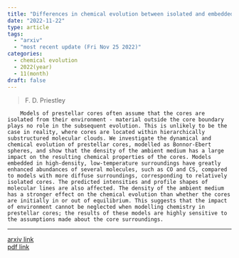 ```yaml
---
title: "Differences in chemical evolution between isolated and embedded prestellar cores"
date: "2022-11-22"
type: article
tags:
  - "arxiv"
  - "most recent update (Fri Nov 25 2022)"
categories:
  - chemical evolution
  - 2022(year)
  - 11(month)
draft: false
---
```

>  F. D. Priestley

        Models of prestellar cores often assume that the cores are isolated from their environment - material outside the core boundary plays no role in the subsequent evolution. This is unlikely to be the case in reality, where cores are located within hierarchically substructured molecular clouds. We investigate the dynamical and chemical evolution of prestellar cores, modelled as Bonnor-Ebert spheres, and show that the density of the ambient medium has a large impact on the resulting chemical properties of the cores. Models embedded in high-density, low-temperature surroundings have greatly enhanced abundances of several molecules, such as CO and CS, compared to models with more diffuse surroundings, corresponding to relatively isolated cores. The predicted intensities and profile shapes of molecular lines are also affected. The density of the ambient medium has a stronger effect on the chemical evolution than whether the cores are initially in or out of equilibrium. This suggests that the impact of environment cannot be neglected when modelling chemistry in prestellar cores; the results of these models are highly sensitive to the assumptions made about the core surroundings.

---

[arxiv link](https://arxiv.org/abs/2211.12529)  
[pdf link](https://arxiv.org/pdf/2211.12529)

